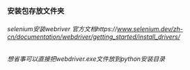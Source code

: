 ### 安装包存放文件夹
###### selenium安装webriver 官方文档https://www.selenium.dev/zh-cn/documentation/webdriver/getting_started/install_drivers/
###### 想省事可以直接把webdriver.exe文件放到python安装目录
